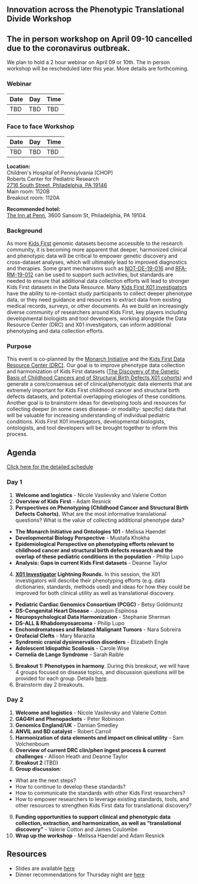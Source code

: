 ## Innovation across the Phenotypic Translational Divide Workshop

## The in person workshop on April 09-10 cancelled due to the coronavirus outbreak. 
We plan to hold a 2 hour webinar on April 09 or 10th. The in person workshop will be rescheduled later this year. More details are forthcoming. 

### Webinar 
Date | Day | Time
-- | -- | --
TBD | TBD | TBD 

### Face to face Workshop 
Date | Day | Time
-- | -- | --
TBD | TBD | TBD 
 

**Location:**   
Children's Hospital of Pennsylvania (CHOP)  
Roberts Center for Pediatric Research  
[2716 South Street, Philadelphia, PA 19146](https://www.google.com/maps/place/2716+South+St,+Philadelphia,+PA+19146/@39.945664,-75.1887371,17z/data=!3m1!4b1!4m5!3m4!1s0x89c6c643a00a67ef:0xd0156a32f0be7710!8m2!3d39.945664!4d-75.1865484)  
Main room: 1120B  
Breakout room: 1120A  

**Recommended hotel:**  
[The Inn at Penn](https://www3.hilton.com/en/hotels/pennsylvania/the-inn-at-penn-a-hilton-hotel-PHLIDHH/index.html?WT.mc_id=zlada0ww1hi2psh3ggl4advcty5dkt6multibr7_153669424_1003528&gclid=CjwKCAiA6vXwBRBKEiwAYE7iSxE7Sys9TshVmauM0SldKRli4EsqtZePORAmA2TkHZ8qJXevlEvJ1RoCSfIQAvD_BwE&gclsrc=aw.ds), 3600 Sansom St, Philadelphia, PA 19104.

### Background

As more [Kids First](https://kidsfirstdrc.org/) genomic datasets become accessible to the research community, it is becoming more apparent that deeper, harmonized clinical and phenotypic data will be critical to empower genetic discovery and cross-dataset analyses, which will ultimately lead to improved diagnostics and therapies. 
Some grant mechanisms such as [NOT-DE-19-016](https://grants.nih.gov/grants/guide/notice-files/NOT-DE-19-016.html) and [RFA-RM-19-012](https://grants.nih.gov/grants/guide/rfa-files/RFA-RM-19-012.html) can be used to support such activities, but standards are needed to ensure that additional data collection efforts will lead to stronger Kids First datasets in the Data Resource. Many [Kids First X01 investigators](https://commonfund.nih.gov/kidsfirst/x01projects) have the ability to re-contact study participants to collect deeper phenotype data, or they need guidance and resources to extract data from existing medical records, surveys, or other documents. As we build an increasingly diverse community of researchers around Kids First, key players including developmental biologists and tool developers, working alongside the Data Resource Center (DRC) and X01 investigators, can inform additional phenotyping and data collection efforts. 

### Purpose

This event is co-planned by the [Monarch Initiative](https://monarchinitiative.org/) and the [Kids First Data Resource Center (DRC)](https://kidsfirstdrc.org/). Our goal is to improve phenotype data collection and harmonization of Kids First datasets ([The Discovery of the Genetic Basis of Childhood Cancers and of Structural Birth Defects X01 cohorts](https://commonfund.nih.gov/kidsfirst/x01projects)) and generate a core/consensus set of clinical/phenotypic data elements that are extremely important for Kids First childhood cancer and structural birth defects datasets, and potential overlapping etiologies of these conditions. Another goal is to brainstorm ideas for developing tools and resources for collecting deeper (in some cases disease- or modality- specific) data that will be valuable for increasing understanding of individual pediatric conditions. Kids First X01 investigators, developmental biologists, ontologists, and tool developers will be brought together to inform this process.  

## Agenda

[Click here for the detailed schedule](https://docs.google.com/spreadsheets/d/1ozz9hM9WRIlXqHLZAriu7xdKYhEV5cppNMXjC4J1cBg/edit#gid=0)

### Day 1 
1. **Welcome and logistics** - Nicole Vasilevsky and Valerie Cotton 
2. **Overview of Kids First** - Adam Resnick
3. **Perspectives on Phenotyping (Childhood Cancer and Structural Birth Defects Cohorts).** What are the most informative translational questions? What is the value of collecting additional phenotype data?  
  - **The Monarch Initiative and Ontologies 101** - Melissa Haendel
  - **Developmental Biology Perspective** - Mustafa Khokha
  - **Epidemiological Perspective on phenotyping efforts relevant to childhood cancer and structural birth defects research and the overlap of these pediatric conditions in the population** - Philip Lupo
  - **Analysis: Gaps in current Kids First datasets** - Deanne Taylor
4. **[X01 Investigator](https://commonfund.nih.gov/kidsfirst/x01projects) Lightning Rounds.** In this session, the X01 investigators will describe their phenotyping efforts (e.g. data dictionaries, standards, methods used) and ideas for how they could be improved for both clinical utility as well as translational discovery.  
  - **Pediatric Cardiac Genomics Consortium (PCGC)** - Betsy Goldmuntz
  - **DS-Congenital Heart Disease** - Joaquin Espinosa
  - **Neuropsychological Data Harmonization** - Stephanie Sherman
  - **DS-ALL & Rhabdomyosarcoma** - Philip Lupo
  - **Enchondromatoses and Related Malignant Tumors** - Nara Sobreira
  - **Orofacial Clefts** - Mary Marazita
  - **Syndromic cranial dysinnervation disorders** - Elizabeth Engle
  - **Adolescent Idiopathic Scoliosis** - Carole Wise
  - **Cornelia de Lange Syndrome** - Sarah Raible
5. **Breakout 1: Phenotypes in harmony**. During this breakout, we will have 4 groups focused on disease topics, and discussion questions will be provided for each group. Details [here](https://monarch-initiative.github.io/phenomics/pages/clin-phen-breakout-1.html).
6. Brainstorm day 2 breakouts.

### Day 2

1. **Welcome and logistics** - Nicole Vasilevsky and Valerie Cotton 
2. **GAG4H and Phenopackets** -  Peter Robinson
3. **Genomics England/UK** - Damian Smedley
4. **ANVIL and BD catalyst** - Robert Carroll
5. **Harmonization of data elements and impact on clinical utility** - Sam Volchenboum 
6. **Overview of current DRC clin/phen ingest process & current challenges** - Allison Heath and Deanne Taylor
7. **Breakout 2** (TBD)
8. **Group discussion**: 
- What are the next steps? 
- How to continue to develop these standards? 
- How to communicate the standards with other Kids First researchers? 
- How to empower researchers to leverage existing standards, tools, and other resources to strengthen Kids First data for translational discovery? 
9. **Funding opportunities to support clinical and phenotypic data collection, extraction, and harmonization, as well as “translational discovery”** - Valerie Cotton and James Coulombe
10. **Wrap up the workshop** - Melissa Haendel and Adam Resnick

## Resources

- Slides are available [here](https://docs.google.com/presentation/d/1rJh6IQcVoPbSHOzZpxq7rC4qkU-VDx4d9XMu0F0udYI/edit#slide=id.p)  
- Dinner recommendations for Thursday night are [here](https://docs.google.com/spreadsheets/d/1wxa3jiKCtKnFXMbgRlUfQ5at6-_QvTE12LpUhhVuuZw/edit#gid=0)





